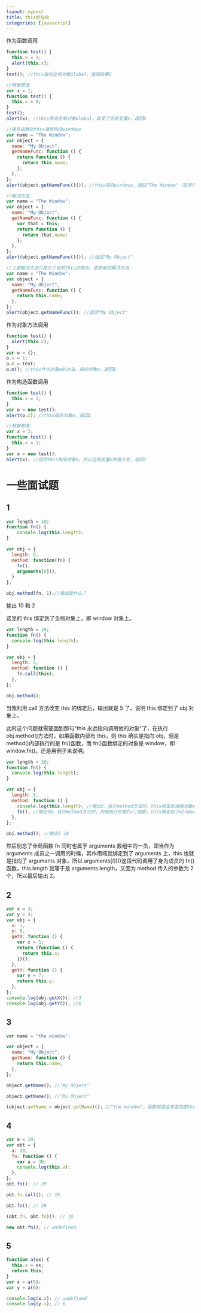 ```yaml
---
layout: mypost
title: this的指向
categories: [javascript]
---
```


作为函数调用

```javascript
function test() {
  this.x = 1;
  alert(this.x);
}
test(); //this指向全局对象Global，返回结果1

//稍做修改
var x = 1;
function test() {
  this.x = 0;
}
test();
alert(x); //this指向全局对象Global，改变了全局变量x，返回0

//匿名函数的this通常指向windows
var name = "The Window";
var object = {
  name: "My Object",
  getNameFunc: function () {
    return function () {
      return this.name;
    };
  },
};
alert(object.getNameFunc()()); //this指向windows，返回"The Window"（在非严格模式下）

//解决方法
var name = "The Window";
var object = {
  name: "My Object",
  getNameFunc: function () {
    var that = this;
    return function () {
      return that.name;
    };
  },
};
alert(object.getNameFunc()()); //返回"My Object"

//上面解决方法只是为了说明this的指向，更简单的解决方法：
var name = "The Window";
var object = {
  name: "My Object",
  getNameFunc: function () {
    return this.name;
  },
};
alert(object.getNameFunc()); //返回"My Object"
```

作为对象方法调用

```javascript
function test() {
  alert(this.x);
}
var o = {};
o.x = 1;
o.m = test;
o.m(); //this作为对象o的方法，指向对象o，返回1
```

作为构造函数调用

```javascript
function test() {
  this.x = 1;
}
var o = new test();
alert(o.x); //this指向对象o，返回1

//稍做修改
var x = 2;
function test() {
  this.x = 1;
}
var o = new test();
alert(x); //因为this指向对象o，所以全局变量x的值不变，返回2
```

# 一些面试题

## 1

```JavaScript
var length = 10;
function fn() {
    console.log(this.length);
}

var obj = {
  length: 5,
  method: function(fn) {
    fn();
    arguments[0]();
  }
};

obj.method(fn, 1);//输出是什么？
```

输出 10 和 2

这里的 this 绑定到了全局对象上，即 window 对象上。

```javascript
var length = 10;
function fn() {
  console.log(this.length);
}

var obj = {
  length: 5,
  method: function () {
    fn.call(this);
  },
};

obj.method();
```

当我利用 call 方法改变 this 的绑定后，输出就是 5 了，说明 this 绑定到了 obj 对象上。

此时这个问题就需要回到那句"this 永远指向调用他的对象"了，在执行 obj.method()方法时，如果函数内部有 this，则 this 确实是指向 obj，但是 method()内部执行的是 fn()函数，而 fn()函数绑定的对象是 window，即 window.fn()。还是用例子来说明。

```javascript
var length = 10;
function fn() {
  console.log(this.length);
}

var obj = {
  length: 5,
  method: function () {
    console.log(this.length); //输出5，执行method方法时，this绑定到调用对象obj上
    fn(); //输出10，执行method方法时，内部执行的是fn()函数，this绑定到了window上，即window.fn();
  },
};

obj.method(); //输出5 10
```

然后别忘了全局函数 fn 同时也属于 arguments 数组中的一员，即当作为 arguments 成员之一调用的时候，其作用域就绑定到了 arguments 上，this 也就是指向了 arguments 对象，所以 arguments\[0\]()这段代码调用了身为成员的 fn()函数，this.length 就等于是 arguments.length，又因为 method 传入的参数为 2 个，所以最后输出 2。

## 2

```javascript
var x = 3;
var y = 4;
var obj = {
  x: 1,
  y: 6,
  getX: function () {
    var x = 5;
    return (function () {
      return this.x;
    })();
  },
  getY: function () {
    var y = 7;
    return this.y;
  },
};
console.log(obj.getX()); //3
console.log(obj.getY()); //6
```

## 3

```javascript
var name = "the window";

var object = {
  name: "My Object",
  getName: function () {
    return this.name;
  },
};

object.getName(); //"My Object"

object.getName(); //"My Object"

(object.getName = object.getName)(); //"the window"，函数赋值会改变内部this的指向，这也是为什么需要在 React 类组件中为事件处理程序绑定this的原因;
```

## 4

```javascript
var a = 10;
var obt = {
  a: 20,
  fn: function () {
    var a = 30;
    console.log(this.a);
  },
};
obt.fn(); // 20

obt.fn.call(); // 10

obt.fn(); // 20

(obt.fn, obt.fn)(); // 10

new obt.fn(); // undefined
```

## 5

```javascript
function a(xx) {
  this.x = xx;
  return this;
}
var x = a(5);
var y = a(6);

console.log(x.x); // undefined
console.log(y.x); // 6
```
